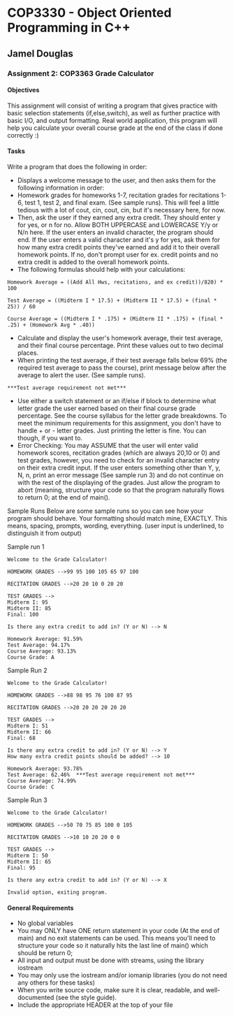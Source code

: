 # COP3330 - Object Oriented Programming in C++

## Jamel Douglas

### Assignment 2: COP3363 Grade Calculator

#### Objectives
This assignment will consist of writing a program that gives practice with basic selection statements (if,else,switch), as well as further practice with basic I/O, and output formatting.
Real world application, this program will help you calculate your overall course grade at the end of the class if done correctly :)

#### Tasks
Write a program that does the following in order:

- Displays a welcome message to the user, and then asks them for the following information in order:
- Homework grades for homeworks 1-7, recitation grades for recitations 1-6, test 1, test 2, and final exam. (See sample runs). This will feel a little tedious with a lot of cout, cin, cout, cin, but it's necessary here, for now.
- Then, ask the user if they earned any extra credit. They should enter y for yes, or n for no. Allow BOTH UPPERCASE and LOWERCASE Y/y or N/n here. If the user enters an invalid character, the program should end. If the user enters a valid character and it's y for yes, ask them for how many extra credit points they've earned and add it to their overall homework points. If no, don't prompt user for ex. credit points and no extra credit is added to the overall homework points.
- The following formulas should help with your calculations:

```
Homework Average = ((Add All Hws, recitations, and ex credit))/820) * 100

Test Average = ((Midterm I * 17.5) + (Midterm II * 17.5) + (final * 25)) / 60

Course Average = ((Midterm I * .175) + (Midterm II * .175) + (final * .25) + (Homework Avg * .40))
```

- Calculate and display the user's homework average, their test average, and their final course percentage. Print these values out to two decimal places. 
- When printing the test average, if their test average falls below 69% (the required test average to pass the course), print message below after the average to alert the user. (See sample runs).

~~~
***Test average requirement not met***
~~~


- Use either a switch statement or an if/else if block to determine what letter grade the user earned based on their final course grade percentage. See the course syllabus for the letter grade breakdowns. To meet the minimum requirements for this assignment, you don't have to handle + or - letter grades. Just printing the letter is fine. You can though, if you want to.
- Error Checking: You may ASSUME that the user will enter valid homework scores, recitation grades (which are always 20,10 or 0) and test grades, however, you need to check for an invalid character entry on their extra credit input. If the user enters something other than Y, y, N, n, print an error message (See sample run 3) and do not continue on with the rest of the displaying of the grades. Just allow the program to abort (meaning, structure your code so that the program naturally flows to return 0; at the end of main().

Sample Runs
Below are some sample runs so you can see how your program should behave. Your formatting should match mine, EXACTLY. This means, spacing, prompts, wording, everything. (user input is underlined, to distinguish it from output)

Sample run 1
```
Welcome to the Grade Calculator!

HOMEWORK GRADES -->99 95 100 105 65 97 100

RECITATION GRADES -->20 20 10 0 20 20

TEST GRADES --> 
Midterm I: 95
Midterm II: 85
Final: 100

Is there any extra credit to add in? (Y or N) --> N

Homework Average: 91.59%
Test Average: 94.17%
Course Average: 93.13%
Course Grade: A
```

Sample Run 2
```
Welcome to the Grade Calculator!

HOMEWORK GRADES -->88 98 95 76 100 87 95

RECITATION GRADES -->20 20 20 20 20 20

TEST GRADES --> 
Midterm I: 51
Midterm II: 66
Final: 68

Is there any extra credit to add in? (Y or N) --> Y
How many extra credit points should be added? --> 10

Homework Average: 93.78%
Test Average: 62.46%  ***Test average requirement not met***
Course Average: 74.99%
Course Grade: C
```

Sample Run 3
```
Welcome to the Grade Calculator!

HOMEWORK GRADES -->50 70 75 85 100 0 105

RECITATION GRADES -->10 10 20 20 0 0

TEST GRADES --> 
Midterm I: 50
Midterm II: 65
Final: 95

Is there any extra credit to add in? (Y or N) --> X

Invalid option, exiting program.
```

#### General Requirements
- No global variables
- You may ONLY have ONE return statement in your code (At the end of main) and no exit statements can be used. This means you'll need to structure your code so it naturally hits the last line of main() which should be return 0;
- All input and output must be done with streams, using the library iostream
- You may only use the iostream and/or iomanip libraries (you do not need any others for these tasks)
- When you write source code, make sure it is clear, readable, and well-documented (see the style guide).
- Include the appropriate HEADER at the top of your file
